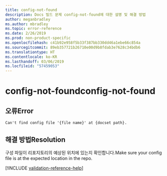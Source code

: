 ```yaml
---
title: config-not-found
description: Docs 빌드 문제 config-not-found에 대한 설명 및 해결 방법
author: meganbradley
ms.author: mbradley
ms.topic: error-reference
ms.date: 2/26/2019
ms.prod: non-product-specific
ms.openlocfilehash: c41b92e958f5b33f387bb330dd46a1ebe66c854a
ms.sourcegitcommit: 89eb357721b26710e00d9b8fdab3e7628c34bdb6
ms.translationtype: HT
ms.contentlocale: ko-KR
ms.lasthandoff: 03/06/2019
ms.locfileid: "57459053"
---
```

# <a name="config-not-found"></a><span data-ttu-id="9a94e-103">config-not-found</span><span class="sxs-lookup"><span data-stu-id="9a94e-103">config-not-found</span></span>

## <a name="error"></a><span data-ttu-id="9a94e-104">오류</span><span class="sxs-lookup"><span data-stu-id="9a94e-104">Error</span></span>

`Can't find config file '{file name}' at {docset path}.`

## <a name="resolution"></a><span data-ttu-id="9a94e-105">해결 방법</span><span class="sxs-lookup"><span data-stu-id="9a94e-105">Resolution</span></span>

<span data-ttu-id="9a94e-106">구성 파일이 리포지토리의 예상된 위치에 있는지 확인합니다.</span><span class="sxs-lookup"><span data-stu-id="9a94e-106">Make sure your config file is at the expected location in the repo.</span></span>

<!--make sure to add this file to your includes folder and verify the path-->
[!INCLUDE [validation-reference-help](includes/validation-reference-help.md)]
